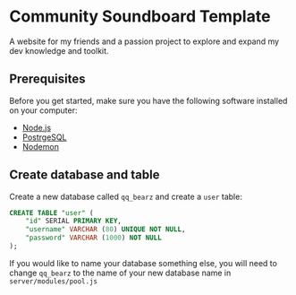 # Community Soundboard Template

A website for my friends and a passion project to explore and expand my dev knowledge and toolkit.

## Prerequisites

Before you get started, make sure you have the following software installed on your computer:

- [Node.js](https://nodejs.org/en/)
- [PostrgeSQL](https://www.postgresql.org/)
- [Nodemon](https://nodemon.io/)

## Create database and table

Create a new database called `qq_bearz` and create a `user` table:

```SQL
CREATE TABLE "user" (
    "id" SERIAL PRIMARY KEY,
    "username" VARCHAR (80) UNIQUE NOT NULL,
    "password" VARCHAR (1000) NOT NULL
);
```

If you would like to name your database something else, you will need to change `qq_bearz` to the name of your new database name in `server/modules/pool.js`
